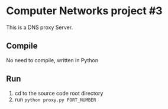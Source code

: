 # Computer Networks project #3

This is a DNS proxy Server.

## Compile

No need to compile, written in Python

## Run

1. cd to the source code root directory
2. run `python proxy.py PORT_NUMBER`
